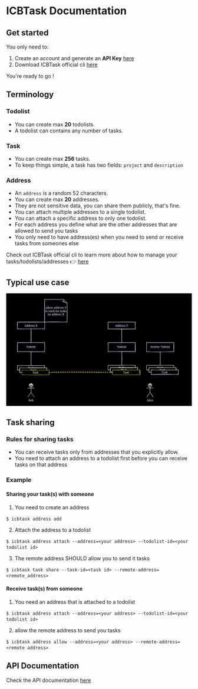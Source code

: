 # ICBTask Documentation

## Get started

You only need to:

1. Create an account and generate an **API Key** [here](https://icbtask.com/signup)
2. Download ICBTask official cli [here](https://github.com/icbtask/client)

You're ready to go !

## Terminology

### Todolist

- You can create max **20** todolists.
- A todolist can contains any number of tasks.

### Task

- You can create max **256** tasks.
- To keep things simple, a task has two fields: `project` and `description`

### Address

- An `address` is a random 52 characters.
- You can create max **20** addresses.
- They are not sensitive data, you can share them publicly, that's fine.
- You can attach multiple addresses to a single todolist.
- You can attach a specific address to only one todolist.
- For each address you define what are the other addresses that are allowed to send you tasks
- You only need to have address(es) when you need to send or receive tasks from someones else

Check out ICBTask official cli to learn more about how to manage your tasks/todolists/addresses 👉 [here](https://github.com/icbtask/cli)

## Typical use case

<div align="center">
<p align="cetner">
  <img src="assets/icbtask.jpg"></img>
</p>
</div>

## Task sharing

### Rules for sharing tasks

- You can receive tasks only from addresses that you explicitly allow.
- You need to attach an address to a todolist first before you can receive tasks on that address

### Example

#### Sharing your task(s) with someone

1. You need to create an address

```
$ icbtask address add
```

2. Attach the address to a todolist

```
$ icbtask address attach --address=<your address> --todolist-id=<your todolist id>
```

3. The remote address SHOULD allow you to send it tasks

```
$ icbtask task share --task-id=<task id> --remote-address=<remote_address>
```

#### Receive task(s) from someone

1. You need an address that is attached to a todolist

```
$ icbtask address attach --address=<your address> --todolist-id=<your todolist id>
```

2. allow the remote address to send you tasks

```
$ icbtask address allow --address=<your address> --remote-address=<remote address>
```

## API Documentation

Check the API documentation [here](/api/)
